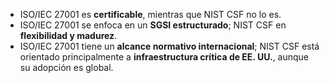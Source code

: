- ISO/IEC 27001 es **certificable**, mientras que NIST CSF no lo es.  
- ISO/IEC 27001 se enfoca en un **SGSI estructurado**; NIST CSF en **flexibilidad y madurez**.  
- ISO/IEC 27001 tiene un **alcance normativo internacional**; NIST CSF está orientado principalmente a **infraestructura crítica de EE. UU.**, aunque su adopción es global.  